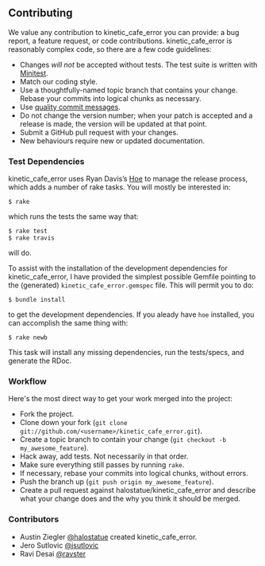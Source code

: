 ## Contributing

We value any contribution to kinetic_cafe_error you can provide: a bug report,
a feature request, or code contributions. kinetic_cafe_error is reasonably
complex code, so there are a few code guidelines:

*   Changes *will not* be accepted without tests. The test suite is written
    with [Minitest][].
*   Match our coding style.
*   Use a thoughtfully-named topic branch that contains your change. Rebase
    your commits into logical chunks as necessary.
*   Use [quality commit messages][].
*   Do not change the version number; when your patch is accepted and a release
    is made, the version will be updated at that point.
*   Submit a GitHub pull request with your changes.
*   New behaviours require new or updated documentation.

### Test Dependencies

kinetic_cafe_error uses Ryan Davis’s [Hoe][] to manage the release process,
which adds a number of rake tasks. You will mostly be interested in:

    $ rake

which runs the tests the same way that:

    $ rake test
    $ rake travis

will do.

To assist with the installation of the development dependencies for
kinetic_cafe_error, I have provided the simplest possible Gemfile pointing to
the (generated) `kinetic_cafe_error.gemspec` file. This will permit you to do:

    $ bundle install

to get the development dependencies. If you aleady have `hoe` installed, you
can accomplish the same thing with:

    $ rake newb

This task will install any missing dependencies, run the tests/specs, and
generate the RDoc.

### Workflow

Here's the most direct way to get your work merged into the project:

*   Fork the project.
*   Clone down your fork (`git clone
    git://github.com/<username>/kinetic_cafe_error.git`).
*   Create a topic branch to contain your change (`git checkout -b
    my_awesome_feature`).
*   Hack away, add tests. Not necessarily in that order.
*   Make sure everything still passes by running `rake`.
*   If necessary, rebase your commits into logical chunks, without errors.
*   Push the branch up (`git push origin my_awesome_feature`).
*   Create a pull request against halostatue/kinetic_cafe_error and describe
    what your change does and the why you think it should be merged.

### Contributors

*  Austin Ziegler [@halostatue](https://github.com/halostatue) created
   kinetic_cafe_error.
*  Jero Sutlovic [@jsutlovic](https://github.com/jsutlovic)
*  Ravi Desai [@ravster](https://github.com/ravster)

[Minitest]: https://github.com/seattlerb/minitest
[quality commit messages]: http://tbaggery.com/2008/04/19/a-note-about-git-commit-messages.html
[Hoe]: https://github.com/seattlerb/hoe
[kccoc]: https://github.com/KineticCafe/code-of-conduct
